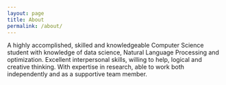 ```yaml
---
layout: page
title: About
permalink: /about/
---
```


A highly accomplished, skilled and knowledgeable Computer Science student with knowledge 
of data science, Natural Language Processing and optimization. Excellent interpersonal skills,
willing to help, logical and creative thinking. With expertise in research, able to work both 
independently and as a supportive team member.  


